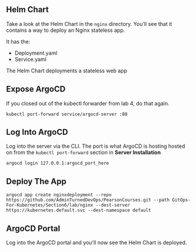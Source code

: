 
## Helm Chart
Take a look at the Helm Chart in the `nginx` directory. You'll see that it contains a way to deploy an Nginx stateless app.

It has the:
- Deployment.yaml
- Service.yaml

The Helm Chart deployments a stateless web app

## Expose ArgoCD
If you closed out of the kubectl forwarder from lab 4, do that again.

```
kubectl port-forward service/argocd-server :80
```

## Log Into ArgoCD
Log into the server via the CLI. The port is what ArgoCD is hosting hosted on from the `kubectl port-forward` section in **Server Installation**

```
argocd login 127.0.0.1:argocd_port_here
```

## Deploy The App

`argocd app create nginxdeployment --repo https://github.com/AdminTurnedDevOps/PearsonCourses.git --path GitOps-For-Kubernetes/Section6/lab/nginx --dest-server https://kubernetes.default.svc --dest-namespace default`

## ArgoCD Portal

Log into the ArgoCD portal and you'll now see the Helm Chart is deployed.